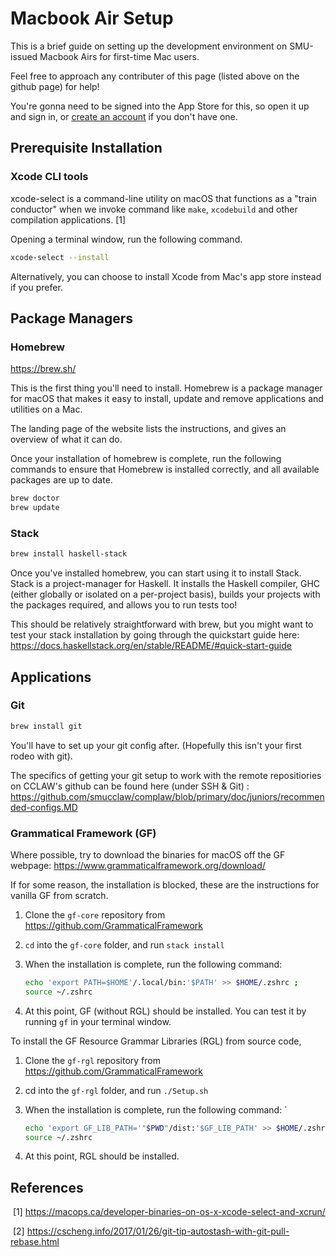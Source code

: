 # Macbook Air Setup

This is a brief guide on setting up the development environment on SMU-issued Macbook Airs for first-time Mac users. 

Feel free to approach any contributer of this page (listed above on the github page) for help! 

You're gonna need to be signed into the App Store for this, so open it up and sign in, or <a href="https://support.apple.com/en-sg/HT204316">create an account</a> if you don't have one. 


## Prerequisite Installation

### Xcode CLI tools

xcode-select is a command-line utility on macOS that functions as a "train conductor" when we invoke command like `make`, `xcodebuild` and other compilation applications. [1]

Opening a terminal window, run the following command.

```zsh
xcode-select --install
```

Alternatively, you can choose to install Xcode from Mac's app store instead if you prefer. 



## Package Managers

### Homebrew

https://brew.sh/

This is the first thing you'll need to install. Homebrew is a package manager for macOS that makes it easy to install, update and remove applications and utilities on a Mac. 

The landing page of the website lists the instructions, and gives an overview of what it can do.

Once your installation of homebrew is complete, run the following commands to ensure that Homebrew is installed correctly, and all available packages are up to date.

```zsh
brew doctor
brew update
```

 

### Stack

```zsh
brew install haskell-stack
```

Once you've installed homebrew, you can start using it to install Stack. Stack is a project-manager for Haskell. It installs the Haskell compiler, GHC (either globally or isolated on a per-project basis), builds your projects with the packages required, and allows you to run tests too!

This should be relatively straightforward with brew, but you might want to test your stack installation by going through the quickstart guide here: https://docs.haskellstack.org/en/stable/README/#quick-start-guide





## Applications

### Git

```zsh
brew install git
```

You'll have to set up your git config after. (Hopefully this isn't your first rodeo with git). 

The specifics of getting your git setup to work with the remote repositiories on CCLAW's github can be found here (under SSH & Git) : https://github.com/smucclaw/complaw/blob/primary/doc/juniors/recommended-configs.MD 



### Grammatical Framework (GF)

Where possible, try to download the binaries for macOS off the GF webpage: https://www.grammaticalframework.org/download/

If for some reason, the installation is blocked, these are the instructions for vanilla GF from scratch.

1. Clone the `gf-core` repository from https://github.com/GrammaticalFramework

2. `cd` into the `gf-core` folder, and run `stack install` 

3. When the installation is complete, run the following command: 

   ```zsh
   echo 'export PATH=$HOME'/.local/bin:'$PATH' >> $HOME/.zshrc ; 
   source ~/.zshrc
   ```

4. At this point, GF (without RGL) should be installed. You can test it by running `gf` in your terminal window.

To install the GF Resource Grammar Libraries (RGL) from source code, 

1. Clone the  `gf-rgl` repository from https://github.com/GrammaticalFramework

2. cd into the `gf-rgl` folder, and run `./Setup.sh`

3. When the installation is complete, run the following command: `

   ```zsh
   echo 'export GF_LIB_PATH='"$PWD"/dist:'$GF_LIB_PATH' >> $HOME/.zshrc
   source ~/.zshrc
   ```

4. At this point, RGL should be installed.  





## References

​	[1] https://macops.ca/developer-binaries-on-os-x-xcode-select-and-xcrun/

​	[2] https://cscheng.info/2017/01/26/git-tip-autostash-with-git-pull-rebase.html

